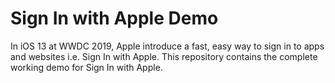 # Sign In with Apple Demo
In iOS 13 at WWDC 2019, Apple introduce a fast, easy way to sign in to apps and websites i.e. Sign In with Apple. This repository contains the complete working demo for Sign In with Apple.
